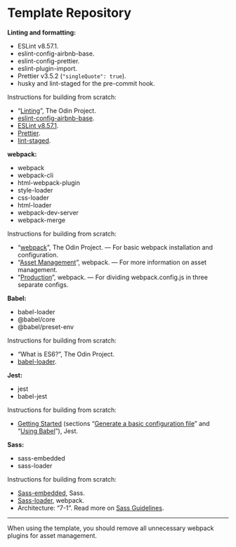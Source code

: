 # Template Repository

**Linting and formatting:**

- ESLint v8.57.1.
- eslint-config-airbnb-base.
- eslint-config-prettier.
- eslint-plugin-import.
- Prettier v3.5.2 (`"singleQuote": true`).
- husky and lint-staged for the pre-commit hook.

Instructions for building from scratch:

- “[Linting](https://www.theodinproject.com/lessons/node-path-javascript-linting)”, The Odin Project.
- [eslint-config-airbnb-base](https://github.com/airbnb/javascript/tree/master/packages/eslint-config-airbnb-base).
- [ESLint v8.57.1](https://eslint.org/docs/v8.x/use/getting-started).
- [Prettier](https://prettier.io/docs/install).
- [lint-staged](https://github.com/lint-staged/lint-staged#configuration).

**webpack:**

- webpack
- webpack-cli
- html-webpack-plugin
- style-loader
- css-loader
- html-loader
- webpack-dev-server
- webpack-merge

Instructions for building from scratch:

- “[webpack](https://www.theodinproject.com/lessons/javascript-webpack)”, The Odin Project. — For basic webpack installation and configuration.
- “[Asset Management](https://webpack.js.org/guides/asset-management/)”, webpack. — For more information on asset management.
- “[Production](https://webpack.js.org/guides/production/)”, webpack. ­— For dividing webpack.config.js in three separate configs.

**Babel:**

- babel-loader
- @babel/core
- @babel/preset-env

Instructions for building from scratch:

- “What is ES6?”, The Odin Project.
- [babel-loader](https://github.com/babel/babel-loader).

**Jest:**

- jest
- babel-jest

Instructions for building from scratch:

- [Getting Started](https://jestjs.io/docs/getting-started#using-babel) (sections “[Generate a basic configuration file](https://jestjs.io/docs/getting-started#generate-a-basic-configuration-file)” and “[Using Babel](https://jestjs.io/docs/getting-started#using-babel)”), Jest.

**Sass:**

- sass-embedded
- sass-loader

Instructions for building from scratch:

- [Sass-embedded](https://sass-lang.com/install/), Sass.
- [Sass-loader](https://webpack.js.org/loaders/sass-loader/#root), webpack.
- Architecture: “7-1”. Read more on [Sass Guidelines](https://sass-guidelin.es/#architecture).

---

When using the template, you should remove all unnecessary webpack plugins for asset management.
